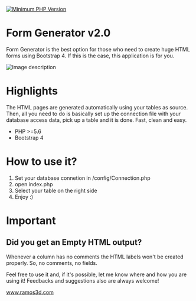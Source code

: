 [![Minimum PHP Version](https://img.shields.io/badge/php-%3E%3D%205.6-8892BF.svg?style=flat-circle)](https://php.net/)

# Form Generator v2.0
Form Generator is the best option for those who need to create huge HTML forms using Bootstrap 4. If this is the case, this application is for you.


![Image description](https://ramos3d.com/img/formGenerator2.png)


# Highlights

The HTML pages are generated automatically using your tables as source. Then, all you need to do is basically set up the connection file with your database access data, pick up a table and it is done. Fast, clean and easy.
* PHP >=5.6
* Bootstrap 4




# How to use it?
 1. Set your database connetion in /config/Connection.php
 2. open index.php
 3. Select your table on the right side
 4. Enjoy :)


# Important
## Did you get an Empty HTML output?
Whenever a column has no comments the HTML labels won't be created properly. 
So, no comments, no fields.

Feel free to use it and, if it's possible, let me know where and how you are using it!
Feedbacks and suggestions also are always welcome!

www.ramos3d.com

